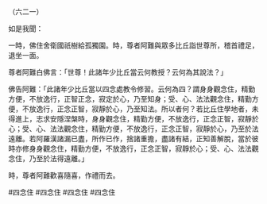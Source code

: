 （六二一）

如是我聞：

一時，佛住舍衛國祇樹給孤獨園。時，尊者阿難與眾多比丘詣世尊所，稽首禮足，退坐一面。

尊者阿難白佛言：「世尊！此諸年少比丘當云何教授？云何為其說法？」

佛告阿難：「此諸年少比丘當以四念處教令修習。云何為四？謂身身觀念住，精勤方便，不放逸行，正智正念，寂定於心，乃至知身；受、心、法法觀念住，精勤方便，不放逸行，正念正智，寂靜於心，乃至知法。所以者何？若比丘住學地者，未得進上，志求安隱涅槃時，身身觀念住，精勤方便，不放逸行，正念正智，寂靜於心；受、心、法法觀念住，精勤方便，不放逸行，正念正智，寂靜於心，乃至於法遠離。若阿羅漢諸漏已盡，所作已作，捨諸重擔，盡諸有結，正知善解脫，當於彼時亦修身身觀念住，精勤方便，不放逸行，正念正智，寂靜於心；受、心、法法觀念住，乃至於法得遠離。」

時，尊者阿難歡喜隨喜，作禮而去。




#四念住
#四念住
#四念住
#四念住
